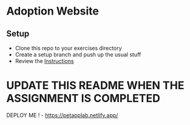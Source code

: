 # Adoption Website

## Setup
* Clone this repo to your exercises directory
* Create a setup branch and push up the usual stuff
* Review the [Instructions](instructions.md)

# UPDATE THIS README WHEN THE ASSIGNMENT IS COMPLETED
DEPLOY ME ! - https://petapplab.netlify.app/
